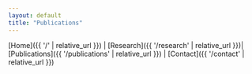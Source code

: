 ```yaml
---
layout: default
title: "Publications"
---
```

[Home]({{ '/' | relative_url }}) | [Research]({{ '/research' | relative_url }})| [Publications]({{ '/publications' | relative_url }}) | [Contact]({{ '/contact' | relative_url }})
